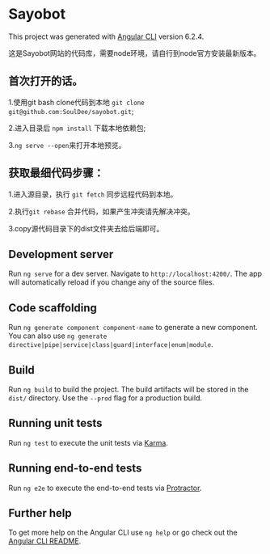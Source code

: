 # Sayobot

This project was generated with [Angular CLI](https://github.com/angular/angular-cli) version 6.2.4.

这是Sayobot网站的代码库，需要node环境，请自行到node官方安装最新版本。

## 首次打开的话。

1.使用git bash clone代码到本地 `git clone git@github.com:SoulDee/sayobot.git`;

2.进入目录后 `npm install` 下载本地依赖包;

3.`ng serve --open`来打开本地预览。

## 获取最细代码步骤：

1.进入源目录，执行 `git fetch` 同步远程代码到本地。

2.执行`git rebase` 合并代码，如果产生冲突请先解决冲突。

3.copy源代码目录下的dist文件夹去给后端即可。

## Development server

Run `ng serve` for a dev server. Navigate to `http://localhost:4200/`. The app will automatically reload if you change any of the source files.

## Code scaffolding

Run `ng generate component component-name` to generate a new component. You can also use `ng generate directive|pipe|service|class|guard|interface|enum|module`.

## Build

Run `ng build` to build the project. The build artifacts will be stored in the `dist/` directory. Use the `--prod` flag for a production build.

## Running unit tests

Run `ng test` to execute the unit tests via [Karma](https://karma-runner.github.io).

## Running end-to-end tests

Run `ng e2e` to execute the end-to-end tests via [Protractor](http://www.protractortest.org/).

## Further help

To get more help on the Angular CLI use `ng help` or go check out the [Angular CLI README](https://github.com/angular/angular-cli/blob/master/README.md).
